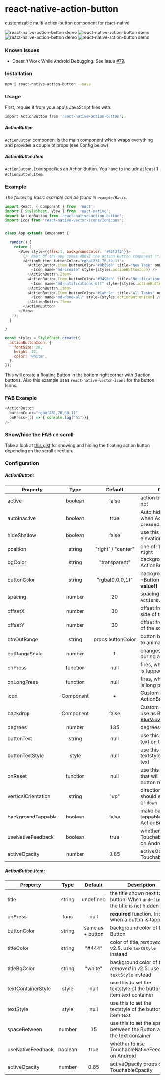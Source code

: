 # react-native-action-button
customizable multi-action-button component for react-native

![react-native-action-button demo](http://i.giphy.com/26BkMir9IcAhqe4EM.gif)
![react-native-action-button demo](http://i.giphy.com/xTcnTeW9BBXh8wMhLq.gif)
![react-native-action-button demo](http://i.giphy.com/l0K7psuhDQGLeT3d6.gif)
![react-native-action-button demo](http://i.giphy.com/xTcnSOtuet39cM46s0.gif)

### Known Issues
- Doesn't Work While Android Debugging. See issue [#79](https://github.com/mastermoo/react-native-action-button/issues/79).

### Installation
```bash
npm i react-native-action-button --save
```

### Usage

First, require it from your app's JavaScript files with:
```bash
import ActionButton from 'react-native-action-button';
```

##### ActionButton
`ActionButton` component is the main component which wraps everything and provides a couple of props (see Config below).

##### ActionButton.Item
`ActionButton.Item` specifies an Action Button. You have to include at least 1 `ActionButton.Item`.


### Example
_The following Basic example can be found in `example/Basic`._

```js
import React, { Component } from 'react';
import { StyleSheet, View } from 'react-native';
import ActionButton from 'react-native-action-button';
import Icon from 'react-native-vector-icons/Ionicons';


class App extends Component {

  render() {
    return (
      <View style={{flex:1, backgroundColor: '#f3f3f3'}}>
        {/* Rest of the app comes ABOVE the action button component !*/}
        <ActionButton buttonColor="rgba(231,76,60,1)">
          <ActionButton.Item buttonColor='#9b59b6' title="New Task" onPress={() => console.log("notes tapped!")}>
            <Icon name="md-create" style={styles.actionButtonIcon} />
          </ActionButton.Item>
          <ActionButton.Item buttonColor='#3498db' title="Notifications" onPress={() => {}}>
            <Icon name="md-notifications-off" style={styles.actionButtonIcon} />
          </ActionButton.Item>
          <ActionButton.Item buttonColor='#1abc9c' title="All Tasks" onPress={() => {}}>
            <Icon name="md-done-all" style={styles.actionButtonIcon} />
          </ActionButton.Item>
        </ActionButton>
      </View>
    );
  }

}

const styles = StyleSheet.create({
  actionButtonIcon: {
    fontSize: 20,
    height: 22,
    color: 'white',
  },
});
```

This will create a floating Button in the bottom right corner with 3 action buttons.
Also this example uses `react-native-vector-icons` for the button Icons.

### FAB Example
```js
<ActionButton
  buttonColor="rgba(231,76,60,1)"
  onPress={() => { console.log("hi")}}
/>
```

### Show/hide the FAB on scroll
Take a look at [this gist](https://gist.github.com/mmazzarolo/cfd467436f9d110e94a685b06eb3900f) for showing and hiding the floating action button depending on the scroll direction.

### Configuration

##### ActionButton:
| Property      | Type          | Default             | Description |
| ------------- |:-------------:|:------------:       | ----------- |
| active        | boolean       | false               | action buttons visible or not
| autoInactive  | boolean       | true                | Auto hide ActionButtons when ActionButton.Item is pressed.
| hideShadow    | boolean       | false               | use this to hide the default elevation and boxShadow
| position      | string        | "right" / "center"  | one of: `left` `center` and `right`
| bgColor       | string        | "transparent"       | background color when ActionButtons are visible
| buttonColor   | string        | "rgba(0,0,0,1)"     | background color of the +Button **(must be rgba value!)**
| spacing       | number        | 20                  | spacing between the `ActionButton.Item`s
| offsetX       | number        | 30                  | offset from the left/right side of the screen
| offsetY       | number        | 30                  | offset from the bottom/top of the screen
| btnOutRange   | string        | props.buttonColor   | button background color to animate to
| outRangeScale | number        | 1                   | changes size of button during animation
| onPress       | function      | null                | fires, when ActionButton is tapped
| onLongPress   | function      | null                | fires, when ActionButton is long pressed
| icon          | Component     | +                   | Custom component for ActionButton Icon
| backdrop      | Component     | false               | Custom component for use as Backdrop (i.e. [BlurView](https://github.com/react-native-fellowship/react-native-blur#blur-view), [VibrancyView](https://github.com/react-native-fellowship/react-native-blur#vibrancy-view))
| degrees       | number        | 135                 | degrees to rotate icon
| buttonText    | string        | null                | use this to set a different text on the button
| buttonTextStyle | style         | null                | use this to set the textstyle of the button's text
| onReset       | function      | null                | use this to set the callback that will be called after the button reset's it's items
| verticalOrientation | string  | "up"                | direction action buttons should expand.  One of: `up` or `down`
| backgroundTappable | boolean  | false               | make background tappable in active state of ActionButton
| useNativeFeedback | boolean   | true                | whether to use TouchableNativeFeedback on Android
| activeOpacity | number        | 0.85                | activeOpacity props of TouchableOpacity

##### ActionButton.Item:
| Property      | Type          | Default             | Description |
| ------------- |:-------------:|:------------:       | ----------- |
| title         | string        | undefined           | the title shown next to the button. When `undefined` the title is not hidden
| onPress       | func          | null                | **required** function, triggers when a button is tapped
| buttonColor   | string        | same as + button    | background color of the Button
| titleColor    | string        | "#444"              | color of title, *removed* in v2.5. use `textStyle` instead
| titleBgColor  | string        | "white"             | background color of title, *removed* in v2.5. use `textStyle` instead
| textContainerStyle  | style   | null                | use this to set the textstyle of the button's item text container
| textStyle     | style         | null                | use this to set the textstyle of the button's item text
| spaceBetween  | number        | 15                  | use this to set the space between the Button and the text container
| useNativeFeedback | boolean   | true                | whether to use TouchableNativeFeedback on Android
| activeOpacity | number        | 0.85                | activeOpacity props of TouchableOpacity
